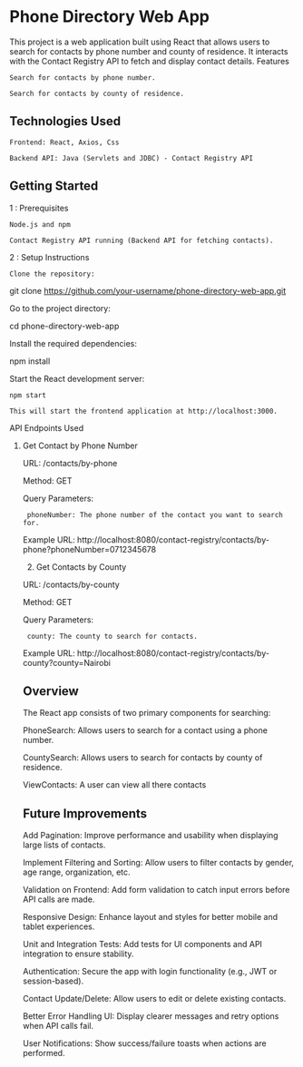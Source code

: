# Phone Directory Web App

This project is a web application built using React that allows users to search for contacts by phone number and county of residence. It interacts with the Contact Registry API to fetch and display contact details.
Features

    Search for contacts by phone number.

    Search for contacts by county of residence.

## Technologies Used

    Frontend: React, Axios, Css

    Backend API: Java (Servlets and JDBC) - Contact Registry API
    

## Getting Started
 1 : Prerequisites

    Node.js and npm

    Contact Registry API running (Backend API for fetching contacts).

 2 : Setup Instructions

    Clone the repository:

git clone https://github.com/your-username/phone-directory-web-app.git

Go to the project directory:

cd phone-directory-web-app

Install the required dependencies:

npm install

Start the React development server:

    npm start

    This will start the frontend application at http://localhost:3000.

API Endpoints Used
1. Get Contact by Phone Number

    URL: /contacts/by-phone

    Method: GET

    Query Parameters:

        phoneNumber: The phone number of the contact you want to search for.

    Example URL:
    http://localhost:8080/contact-registry/contacts/by-phone?phoneNumber=0712345678

   2. Get Contacts by County

    URL: /contacts/by-county

    Method: GET

    Query Parameters:

        county: The county to search for contacts.

    Example URL:
    http://localhost:8080/contact-registry/contacts/by-county?county=Nairobi

   ## Overview
   The React app consists of two primary components for searching:

    PhoneSearch: Allows users to search for a contact using a phone number.

    CountySearch: Allows users to search for contacts by county of residence.

    ViewContacts: A user can view all there contacts

   ## Future Improvements
   
    Add Pagination: Improve performance and usability when displaying large lists of contacts.

    Implement Filtering and Sorting: Allow users to filter contacts by gender, age range, organization, etc.

    Validation on Frontend: Add form validation to catch input errors before API calls are made.

    Responsive Design: Enhance layout and styles for better mobile and tablet experiences.

    Unit and Integration Tests: Add tests for UI components and API integration to ensure stability.

    Authentication: Secure the app with login functionality (e.g., JWT or session-based).

    Contact Update/Delete: Allow users to edit or delete existing contacts.

    Better Error Handling UI: Display clearer messages and retry options when API calls fail.

    User Notifications: Show success/failure toasts when actions are performed.


   
